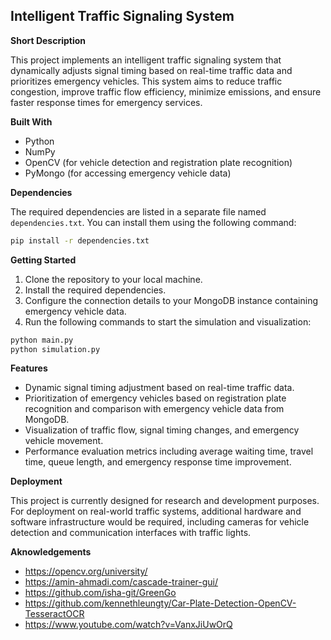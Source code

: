 ## Intelligent Traffic Signaling System

**Short Description**

This project implements an intelligent traffic signaling system that dynamically adjusts signal timing based on real-time traffic data and prioritizes emergency vehicles. This system aims to reduce traffic congestion, improve traffic flow efficiency, minimize emissions, and ensure faster response times for emergency services.

**Built With**

* Python
* NumPy
* OpenCV (for vehicle detection and registration plate recognition)
* PyMongo (for accessing emergency vehicle data)

**Dependencies**

The required dependencies are listed in a separate file named `dependencies.txt`. You can install them using the following command:

```bash
pip install -r dependencies.txt
```

**Getting Started**

1. Clone the repository to your local machine.
2. Install the required dependencies.
3. Configure the connection details to your MongoDB instance containing emergency vehicle data.
4. Run the following commands to start the simulation and visualization:

```bash
python main.py
python simulation.py
```

**Features**

* Dynamic signal timing adjustment based on real-time traffic data.
* Prioritization of emergency vehicles based on registration plate recognition and comparison with emergency vehicle data from MongoDB.
* Visualization of traffic flow, signal timing changes, and emergency vehicle movement.
* Performance evaluation metrics including average waiting time, travel time, queue length, and emergency response time improvement.


**Deployment**

This project is currently designed for research and development purposes. For deployment on real-world traffic systems, additional hardware and software infrastructure would be required, including cameras for vehicle detection and communication interfaces with traffic lights.

**Aknowledgements**

* https://opencv.org/university/
* https://amin-ahmadi.com/cascade-trainer-gui/
* https://github.com/isha-git/GreenGo
* https://github.com/kennethleungty/Car-Plate-Detection-OpenCV-TesseractOCR
* https://www.youtube.com/watch?v=VanxJiUwOrQ




